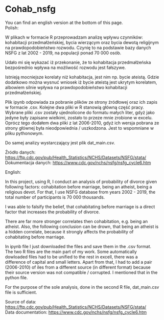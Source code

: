 # Cohab_nsfg

You can find an english version at the bottom of this page.  
Polish:   

W plikach w formacie R przeprowadzam analizę wpływu czynników: kohabitacji przedmałżeńskiej, bycia wierzącym oraz 
bycia dewotą religijnym na prawdopodobieństwo rozwodu. Czynię to na podstawie bazy danych NSFG z lat 2002 - 2019, 
na populacji ponad 70 000 osób.  

Udało mi się wykazać iż przekonanie, że to kohabitacja przedmałżeńska bezpośrednio wpływa na możliwość rozwodu jest fałszywe.  

Istnieją mocniejsze korelaty niż kohabitacja, jest nim np. bycie ateistą. Gdzie dodatkowo można wysnuć wniosek iż bycie ateistą
jest ukrytym korelatem, albowiem silnie wpływa na prawdopodobieństwo kohabitacji przedmałżeńskiej.   

Plik ipynb odpowiada za pobranie plików ze strony źródłowej oraz ich zapis w formacie .csv. Kolejne dwa pliki w R stanowią główną część pracy. 
Wybrane pliki .csv zostały ujednolicone do formatu małych liter, 
gdyż jako jedyne były zapisane wielkimi, zostało to przeze mnie zrobione w excelu. Oprócz tego dodałem dwa pliki z lat
2006-2010, gdyż ich wersja pobrana ze strony głównej była nieodpowiednia / uszkodzona. Jest to wspomniane w pliku pythonowym.  

Do samej analizy wystarczający jest plik dat_main.csv.    

Źródło danych: https://ftp.cdc.gov/pub/Health_Statistics/NCHS/Datasets/NSFG/stata/   
Dokumentacja danych: https://www.cdc.gov/nchs/nsfg/nsfg_cycle6.htm   

English:   

In this project, using R, I conduct an analysis of probability of divorce given following factors: 
cohabitation before marriage, being an atheist, being a religious devot. For that, I use NSFG database from years 2002 - 2019, 
the total number of participants is 70 000 thousands.

I was able to falsify the belief, that cohabitating before marriage is a direct factor that increases the probability of divorce.

There are far more stronger correlates then cohabitation, e.g. being an atheist. Also, the following conclusion can be drown, that being an atheist
is a hidden correlate, because it strongly affects the probability of cohabitating before marriage.

In ipynb file I just downloaded the files and save them in the .csv format. The two R files are the main part of my work. Some automatically dowloaded files
had to be unified to the rest in excell, there was a difference of capital and small letters. Apart from that, I had to add a pair (2006-2010) of iles from
a different source (in different format) because their source version was not compatible / corrupted. I mentioned that in the python file.

For the purpose of the sole analysis, done in the second R file, dat_main.csv file is sufficient.

Source of data: https://ftp.cdc.gov/pub/Health_Statistics/NCHS/Datasets/NSFG/stata/  
Data documentation: https://www.cdc.gov/nchs/nsfg/nsfg_cycle6.htm 

